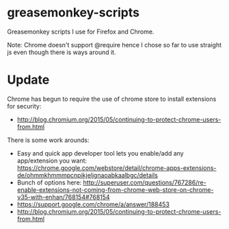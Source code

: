 greasemonkey-scripts
====================

Greasemonkey scripts I use for Firefox and Chrome.

Note: Chrome doesn't support @require hence I chose so far to use straight js even though there is ways around it.


# Update

Chrome has begun to require the use of chrome store to install extensions for security:

- http://blog.chromium.org/2015/05/continuing-to-protect-chrome-users-from.html

There is some work arounds:

- Easy and quick app developer tool lets you enable/add any app/extension you want: https://chrome.google.com/webstore/detail/chrome-apps-extensions-de/ohmmkhmmmpcnpikjeljgnaoabkaalbgc/details
- Bunch of options here: http://superuser.com/questions/767286/re-enable-extensions-not-coming-from-chrome-web-store-on-chrome-v35-with-enhan/768154#768154
- https://support.google.com/chrome/a/answer/188453
- http://blog.chromium.org/2015/05/continuing-to-protect-chrome-users-from.html
